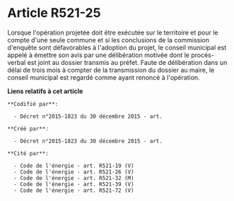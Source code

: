 # Article R521-25

Lorsque l'opération projetée doit être exécutée sur le territoire et pour le compte d'une seule commune et si les conclusions
de la commission d'enquête sont défavorables à l'adoption du projet, le conseil municipal est appelé à émettre son avis par
une délibération motivée dont le procès-verbal est joint au dossier transmis au préfet. Faute de délibération dans un délai
de trois mois à compter de la transmission du dossier au maire, le conseil municipal est regardé comme ayant renoncé à
l'opération.

**Liens relatifs à cet article**

	**Codifié par**:

	  - Décret n°2015-1823 du 30 décembre 2015 - art.

	**Créé par**:

	  - Décret n°2015-1823 du 30 décembre 2015 - art.

	**Cité par**:

	  - Code de l'énergie - art. R521-19 (V)
	  - Code de l'énergie - art. R521-26 (V)
	  - Code de l'énergie - art. R521-32 (M)
	  - Code de l'énergie - art. R521-39 (V)
	  - Code de l'énergie - art. R521-72 (V)
